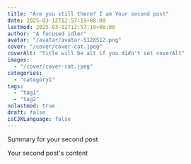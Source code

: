 ```yaml
---
title: "Are you still there? I am Your second post"
date: 2025-03-12T12:57:19+08:00
lastmod: 2025-03-12T12:57:19+08:00
author: "A focused idler"
avatar: "/avatar/avatar-512X512.png"
cover: "/cover/cover-cat.jpeg"
coverAlt: "Title will be alt if you didn't set coverAlt"
images:
  - "/cover/cover-cat.jpeg"
categories:
  - "category1"
tags:
  - "tag1"
  - "tag2"
nolastmod: true
draft: false
isCJKLanguage: false
---
```


Summary for your second post

<!--more-->

Your second post's content
